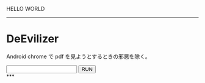 HELLO WORLD

---

# DeEvilizer

Android chrome で pdf を見ようとするときの邪悪を除く。

<input type="url" id="app001-input">
<input type="button" value="RUN" id="app001-button" onclick="callApp001()">
<div id="app001-output" > *** </div>

<script>
const callApp001 = () => {
  console.log("Run callApp001");
  const url = document.getElementById("app001-input").value;
  const searchParams = new URL(url).searchParams;
  const responseText = searchParams.get("url");
  const response = document.getElementById("app001-output");
  response.textContent = responseText;
}
</script>

